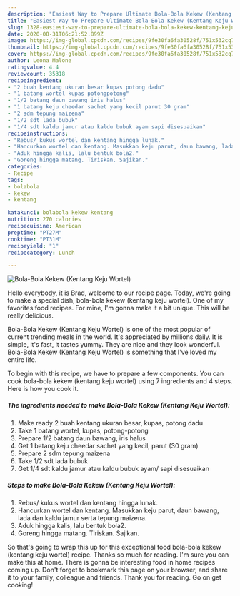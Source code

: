 ```yaml
---
description: "Easiest Way to Prepare Ultimate Bola-Bola Kekew (Kentang Keju Wortel)"
title: "Easiest Way to Prepare Ultimate Bola-Bola Kekew (Kentang Keju Wortel)"
slug: 1328-easiest-way-to-prepare-ultimate-bola-bola-kekew-kentang-keju-wortel
date: 2020-08-31T06:21:52.899Z
image: https://img-global.cpcdn.com/recipes/9fe30fa6fa30528f/751x532cq70/bola-bola-kekew-kentang-keju-wortel-foto-resep-utama.jpg
thumbnail: https://img-global.cpcdn.com/recipes/9fe30fa6fa30528f/751x532cq70/bola-bola-kekew-kentang-keju-wortel-foto-resep-utama.jpg
cover: https://img-global.cpcdn.com/recipes/9fe30fa6fa30528f/751x532cq70/bola-bola-kekew-kentang-keju-wortel-foto-resep-utama.jpg
author: Leona Malone
ratingvalue: 4.4
reviewcount: 35318
recipeingredient:
- "2 buah kentang ukuran besar kupas potong dadu"
- "1 batang wortel kupas potongpotong"
- "1/2 batang daun bawang iris halus"
- "1 batang keju cheedar sachet yang kecil parut 30 gram"
- "2 sdm tepung maizena"
- "1/2 sdt lada bubuk"
- "1/4 sdt kaldu jamur atau kaldu bubuk ayam sapi disesuaikan"
recipeinstructions:
- "Rebus/ kukus wortel dan kentang hingga lunak."
- "Hancurkan wortel dan kentang. Masukkan keju parut, daun bawang, lada dan kaldu jamur serta tepung maizena."
- "Aduk hingga kalis, lalu bentuk bola2."
- "Goreng hingga matang. Tiriskan. Sajikan."
categories:
- Recipe
tags:
- bolabola
- kekew
- kentang

katakunci: bolabola kekew kentang 
nutrition: 270 calories
recipecuisine: American
preptime: "PT27M"
cooktime: "PT31M"
recipeyield: "1"
recipecategory: Lunch

---
```



![Bola-Bola Kekew (Kentang Keju Wortel)](https://img-global.cpcdn.com/recipes/9fe30fa6fa30528f/751x532cq70/bola-bola-kekew-kentang-keju-wortel-foto-resep-utama.jpg)

Hello everybody, it is Brad, welcome to our recipe page. Today, we're going to make a special dish, bola-bola kekew (kentang keju wortel). One of my favorites food recipes. For mine, I'm gonna make it a bit unique. This will be really delicious.



Bola-Bola Kekew (Kentang Keju Wortel) is one of the most popular of current trending meals in the world. It's appreciated by millions daily. It is simple, it's fast, it tastes yummy. They are nice and they look wonderful. Bola-Bola Kekew (Kentang Keju Wortel) is something that I've loved my entire life.


To begin with this recipe, we have to prepare a few components. You can cook bola-bola kekew (kentang keju wortel) using 7 ingredients and 4 steps. Here is how you cook it.

<!--inarticleads1-->

##### The ingredients needed to make Bola-Bola Kekew (Kentang Keju Wortel):

1. Make ready 2 buah kentang ukuran besar, kupas, potong dadu
1. Take 1 batang wortel, kupas, potong-potong
1. Prepare 1/2 batang daun bawang, iris halus
1. Get 1 batang keju cheedar sachet yang kecil, parut (30 gram)
1. Prepare 2 sdm tepung maizena
1. Take 1/2 sdt lada bubuk
1. Get 1/4 sdt kaldu jamur atau kaldu bubuk ayam/ sapi disesuaikan




<!--inarticleads2-->

##### Steps to make Bola-Bola Kekew (Kentang Keju Wortel):

1. Rebus/ kukus wortel dan kentang hingga lunak.
1. Hancurkan wortel dan kentang. Masukkan keju parut, daun bawang, lada dan kaldu jamur serta tepung maizena.
1. Aduk hingga kalis, lalu bentuk bola2.
1. Goreng hingga matang. Tiriskan. Sajikan.




So that's going to wrap this up for this exceptional food bola-bola kekew (kentang keju wortel) recipe. Thanks so much for reading. I'm sure you can make this at home. There is gonna be interesting food in home recipes coming up. Don't forget to bookmark this page on your browser, and share it to your family, colleague and friends. Thank you for reading. Go on get cooking!

